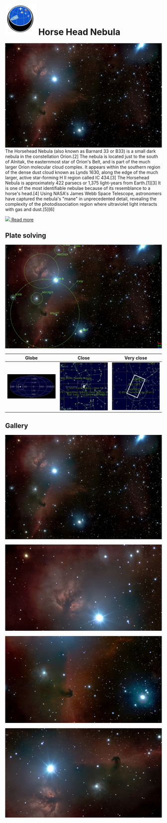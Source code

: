 # ![](../Imaging//Common/pyl-tiny.png) Horse Head Nebula
![IMG](../Imaging//HD/Horse_Head_Nebula.jpg)
The Horsehead Nebula (also known as Barnard 33 or B33) is a small dark nebula in the constellation Orion.[2] The nebula is located just to the south of Alnitak, the easternmost star of Orion's Belt, and is part of the much larger Orion molecular cloud complex. It appears within the southern region of the dense dust cloud known as Lynds 1630, along the edge of the much larger, active star-forming H II region called IC 434.[3] The Horsehead Nebula is approximately 422 parsecs or 1,375 light-years from Earth.[1][3] It is one of the most identifiable nebulae because of its resemblance to a horse's head.[4] Using NASA's James Webb Space Telescope, astronomers have captured the nebula's "mane" in unprecedented detail, revealing the complexity of the photodissociation region where ultraviolet light interacts with gas and dust.[5][6]


[![](/home/lcv/Dropbox/AstroPhotography//Imaging//Common/Wikipedia.png) Read more](https://en.wikipedia.org/wiki/Helix_Nebula)
## Plate solving 


![IMG](../Imaging//PLATESOLV/Horse_Head_Nebula_Annotated.jpg)


| Globe | Close | Very close |
| ----- | ----- | ----- |
|![IMG](../Imaging//PLATESOLV/Horse_Head_Nebula_Globe.jpg) |![IMG](../Imaging//PLATESOLV/Horse_Head_Nebula_Close.jpg) |![IMG](../Imaging//PLATESOLV/Horse_Head_Nebula_Closer.jpg) |

## Gallery
![IMG](../Imaging//HD/Horse_Head_Nebula+01+co.jpg) 

![IMG](../Imaging//HD/Horse_Head_Nebula+02+co.jpg) 

![IMG](../Imaging//HD/Horse_Head_Nebula+03+co.jpg) 

![IMG](../Imaging//HD/Horse_Head_Nebula+04+co.jpg) 

